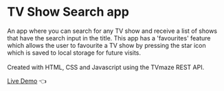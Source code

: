 # TV Show Search app

An app where you can search for any TV show and receive a list of shows that have the search input in the title. This app has a 'favourites' feature which allows the user to favourite a TV show by pressing the star icon which is saved to local storage for future visits.
<br>
<br>
Created with HTML, CSS and Javascript using the TVmaze REST API.

[Live Demo](https://shivsgkashyap.github.io/tv-show-app/) :point_left:
